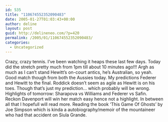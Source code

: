 ```yaml
---
id: 535
title: "110674552352090483"
date: 2005-01-27T01:03:43+00:00
author: deline
layout: post
guid: http://delineneo.com/?p=420
permalink: /2005/01/110674552352090483/
categories:
  - Uncategorized
---
```

Crazy, crazy tennis. I&#8217;ve been watching it heaps these last few days. Today did the stretch pretty much from 1pm till about 10 minutes ago!!! Argh as much as I can&#8217;t stand Hewitt&#8217;s on-court antics, he&#8217;s Australian, so yeah. Good match though from both the Aussies today. My predictions Federer and Hewitt to the final. Roddick doesn&#8217;t seem as agile as Hewitt is on his toes. Though that&#8217;s just my prediction&#8230; which probably will be wrong. Highlights of tomorrow: Sharapova vs Williams and Federer vs Safin. Reckon Davenport will win her match easy hence not a highlight. In between all that I hopefull will read more. Reading the book &#8216;This Game Of Ghosts&#8217; by Joe Simpson which is kinda a autobiography/memoir of the mountaineer who had that accident on Siula Grande.